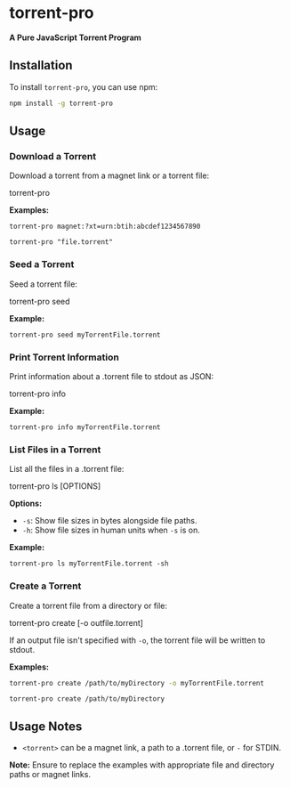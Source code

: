 # torrent-pro

**A Pure JavaScript Torrent Program**

## Installation

To install `torrent-pro`, you can use npm:
```bash
npm install -g torrent-pro
``````

## Usage

### Download a Torrent

Download a torrent from a magnet link or a torrent file:

torrent-pro <torrent>

**Examples:**
```
torrent-pro magnet:?xt=urn:btih:abcdef1234567890
```
```
torrent-pro "file.torrent"
```

### Seed a Torrent

Seed a torrent file:

torrent-pro seed <torrent>

**Example:**
```
torrent-pro seed myTorrentFile.torrent
```

### Print Torrent Information

Print information about a .torrent file to stdout as JSON:

torrent-pro info <torrent>

**Example:**
```
torrent-pro info myTorrentFile.torrent
```

### List Files in a Torrent

List all the files in a .torrent file:

torrent-pro ls <torrent> [OPTIONS]

**Options:**
- `-s`: Show file sizes in bytes alongside file paths.
- `-h`: Show file sizes in human units when `-s` is on.

**Example:**
```
torrent-pro ls myTorrentFile.torrent -sh
```

### Create a Torrent

Create a torrent file from a directory or file:

torrent-pro create <directory OR file> [-o outfile.torrent]

If an output file isn't specified with `-o`, the torrent file will be written to stdout.

**Examples:**
```bash
torrent-pro create /path/to/myDirectory -o myTorrentFile.torrent
```
```
torrent-pro create /path/to/myDirectory
```

## Usage Notes

- `<torrent>` can be a magnet link, a path to a .torrent file, or `-` for STDIN.

**Note:** Ensure to replace the examples with appropriate file and directory paths or magnet links.